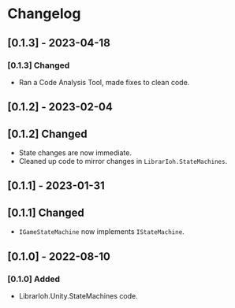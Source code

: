 # Changelog

## [0.1.3] - 2023-04-18

### [0.1.3] Changed

- Ran a Code Analysis Tool, made fixes to clean code.

## [0.1.2] - 2023-02-04

## [0.1.2] Changed

- State changes are now immediate.
- Cleaned up code to mirror changes in `LibrarIoh.StateMachines`.

## [0.1.1] - 2023-01-31

## [0.1.1] Changed

- `IGameStateMachine` now implements `IStateMachine`.

## [0.1.0] - 2022-08-10

### [0.1.0] Added

- LibrarIoh.Unity.StateMachines code.
